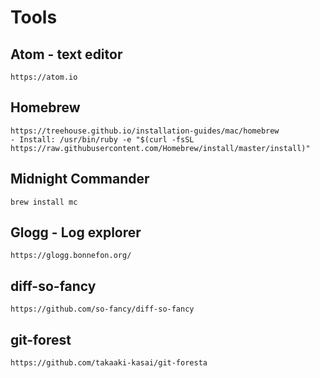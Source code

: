 # Tools

## Atom - text editor
    https://atom.io

## Homebrew
    https://treehouse.github.io/installation-guides/mac/homebrew
    - Install: /usr/bin/ruby -e "$(curl -fsSL https://raw.githubusercontent.com/Homebrew/install/master/install)"

## Midnight Commander
    brew install mc

## Glogg - Log explorer
    https://glogg.bonnefon.org/

## diff-so-fancy
    https://github.com/so-fancy/diff-so-fancy

## git-forest
    https://github.com/takaaki-kasai/git-foresta
